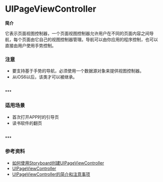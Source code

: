 # UIPageViewController

**简介**

它表示页面视图控制器，一个页面视图控制器允许用户在不同的页面内容之间导航，每个页面由它自己的视图控制器管理。导航可以由你应用的程序控制，也可以直接由用户使用手势控制。



### 注意

* 要支持基于手势的导航，必须使用一个数据源对象来提供视图控制器。
* 从iOS6以后，该类才可以被继承。


<br>
***
<br>


### 适用场景

* 首次打开APP时的引导页
* 读书软件的翻页


<br>
***
<br>


### 参考资料

* [如何使用Storyboard创建UIPageViewController](http://kyleduo.com/?p=278)
* [UIPageViewController](http://www.cnblogs.com/breezemist/p/3494515.html)
* [UIPageViewController的简介和注意事项](http://blog.qiji.tech/archives/8251)